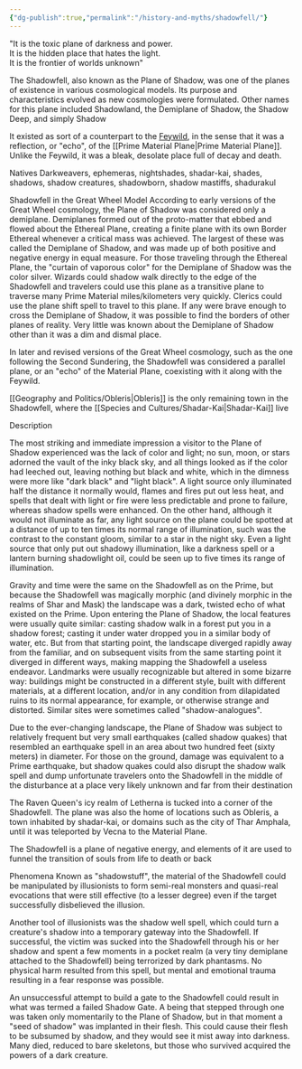 ```yaml
---
{"dg-publish":true,"permalink":"/history-and-myths/shadowfell/"}
---
```


  
"It is the toxic plane of darkness and power.  
It is the hidden place that hates the light.  
It is the frontier of worlds unknown"


The Shadowfell, also known as the Plane of Shadow, was one of the planes of existence in various cosmological models. Its purpose and characteristics evolved as new cosmologies were formulated. Other names for this plane included Shadowland, the Demiplane of Shadow, the Shadow Deep, and simply Shadow

It existed as sort of a counterpart to the [Feywild](https://forgottenrealms.fandom.com/wiki/Feywild "Feywild"), in the sense that it was a reflection, or "echo", of the [[Prime Material Plane\|Prime Material Plane]]. Unlike the Feywild, it was a bleak, desolate place full of decay and death.

Natives
Darkweavers, ephemeras, nightshades, shadar-kai, shades, shadows, shadow creatures, shadowborn, shadow mastiffs, shadurakul

Shadowfell in the Great Wheel Model
According to early versions of the Great Wheel cosmology, the Plane of Shadow was considered only a demiplane. Demiplanes formed out of the proto-matter that ebbed and flowed about the Ethereal Plane, creating a finite plane with its own Border Ethereal whenever a critical mass was achieved. The largest of these was called the Demiplane of Shadow, and was made up of both positive and negative energy in equal measure. For those traveling through the Ethereal Plane, the "curtain of vaporous color" for the Demiplane of Shadow was the color silver. Wizards could shadow walk directly to the edge of the Shadowfell and travelers could use this plane as a transitive plane to traverse many Prime Material miles/kilometers very quickly. Clerics could use the plane shift spell to travel to this plane. If any were brave enough to cross the Demiplane of Shadow, it was possible to find the borders of other planes of reality. Very little was known about the Demiplane of Shadow other than it was a dim and dismal place.

In later and revised versions of the Great Wheel cosmology, such as the one following the Second Sundering, the Shadowfell was considered a parallel plane, or an "echo" of the Material Plane, coexisting with it along with the Feywild.

[[Geography and Politics/Obleris\|Obleris]] is the only remaining town in the Shadowfell, where the [[Species and Cultures/Shadar-Kai\|Shadar-Kai]] live

Description

The most striking and immediate impression a visitor to the Plane of Shadow experienced was the lack of color and light; no sun, moon, or stars adorned the vault of the inky black sky, and all things looked as if the color had leeched out, leaving nothing but black and white, which in the dimness were more like "dark black" and "light black". A light source only illuminated half the distance it normally would, flames and fires put out less heat, and spells that dealt with light or fire were less predictable and prone to failure, whereas shadow spells were enhanced. On the other hand, although it would not illuminate as far, any light source on the plane could be spotted at a distance of up to ten times its normal range of illumination, such was the contrast to the constant gloom, similar to a star in the night sky. Even a light source that only put out shadowy illumination, like a darkness spell or a lantern burning shadowlight oil, could be seen up to five times its range of illumination.

Gravity and time were the same on the Shadowfell as on the Prime, but because the Shadowfell was magically morphic (and divinely morphic in the realms of Shar and Mask) the landscape was a dark, twisted echo of what existed on the Prime. Upon entering the Plane of Shadow, the local features were usually quite similar: casting shadow walk in a forest put you in a shadow forest; casting it under water dropped you in a similar body of water, etc. But from that starting point, the landscape diverged rapidly away from the familiar, and on subsequent visits from the same starting point it diverged in different ways, making mapping the Shadowfell a useless endeavor. Landmarks were usually recognizable but altered in some bizarre way: buildings might be constructed in a different style, built with different materials, at a different location, and/or in any condition from dilapidated ruins to its normal appearance, for example, or otherwise strange and distorted. Similar sites were sometimes called "shadow-analogues".

Due to the ever-changing landscape, the Plane of Shadow was subject to relatively frequent but very small earthquakes (called shadow quakes) that resembled an earthquake spell in an area about two hundred feet (sixty meters) in diameter. For those on the ground, damage was equivalent to a Prime earthquake, but shadow quakes could also disrupt the shadow walk spell and dump unfortunate travelers onto the Shadowfell in the middle of the disturbance at a place very likely unknown and far from their destination


 The Raven Queen's icy realm of Letherna is tucked into a corner of the Shadowfell. The plane was also the home of locations such as Obleris, a town inhabited by shadar-kai, or domains such as the city of Thar Amphala, until it was teleported by Vecna to the Material Plane.

The Shadowfell is a plane of negative energy, and elements of it are used to funnel the transition of souls from life to death or back

Phenomena
Known as "shadowstuff", the material of the Shadowfell could be manipulated by illusionists to form semi-real monsters and quasi-real evocations that were still effective (to a lesser degree) even if the target successfully disbelieved the illusion.

Another tool of illusionists was the shadow well spell, which could turn a creature's shadow into a temporary gateway into the Shadowfell. If successful, the victim was sucked into the Shadowfell through his or her shadow and spent a few moments in a pocket realm (a very tiny demiplane attached to the Shadowfell) being terrorized by dark phantasms. No physical harm resulted from this spell, but mental and emotional trauma resulting in a fear response was possible.

An unsuccessful attempt to build a gate to the Shadowfell could result in what was termed a failed Shadow Gate. A being that stepped through one was taken only momentarily to the Plane of Shadow, but in that moment a "seed of shadow" was implanted in their flesh. This could cause their flesh to be subsumed by shadow, and they would see it mist away into darkness. Many died, reduced to bare skeletons, but those who survived acquired the powers of a dark creature.

